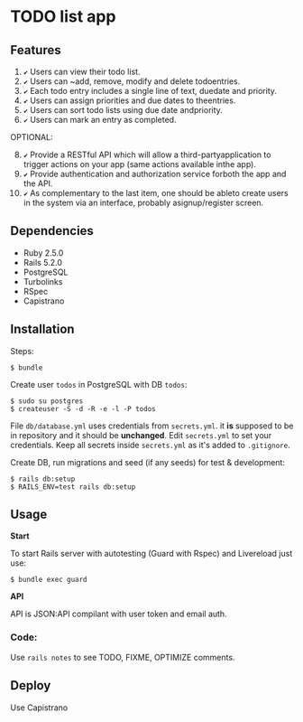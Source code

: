 # TODO list app

## Features
 
1. `✔` Users​ ​can​ ​view​ ​their​ ​todo​ ​list.
2. `✔` Users​ can​ ​~add,​ ​remove,​ ​modify​ ​and​ ​delete​ ​todo​ ​entries.
3. `✔` Each​ ​todo​ ​entry​ ​includes​ ​a ​single​ ​line​ ​of​ ​text,​ ​due​ ​date​ ​and​ ​priority.
4. `✔` Users​ ​can​ ​assign​ ​priorities​ ​and​ ​due​ ​dates​ ​to​ ​the​ ​entries.
5. `✔` Users​ ​can​ ​sort​ ​todo​ ​lists​ ​using​ ​due​ ​date​ ​and​ ​priority.
6. `✔` Users​ ​can​ ​mark​ ​an​ ​entry​ ​as​ ​completed.

OPTIONAL: 

8. `✔` Provide​ a ​RESTful​ API​ which​ will​ allow​ a ​third-party​ application​ to​ trigger​ actions​ on​ your app​ (same​ actions​ available​ in​ the​ app). 
9. `✔` Provide​ authentication​ and​ authorization​ service​ for​ both​ the​ app​ and​ the​ API.
10. `✔` As​ complementary​ to​ the​ last​ item,​ one​ should​ be​ able​ to​ create​ users​ in​ the​ system​ via an​ interface,​ probably​ a ​signup/register​ screen.

## Dependencies

- Ruby 2.5.0
- Rails 5.2.0
- PostgreSQL
- Turbolinks
- RSpec
- Capistrano

## Installation
Steps:

    $ bundle

Create user `todos` in PostgreSQL with DB `todos`:

    $ sudo su postgres
    $ createuser -S -d -R -e -l -P todos

File `db/database.yml` uses credentials from `secrets.yml`. it __is__ supposed to be in repository and it should be __unchanged__. Edit `secrets.yml` to set your credentials. Keep all secrets inside `secrets.yml` as it's added to `.gitignore`.

Create DB, run migrations and seed (if any seeds) for test & development:

    $ rails db:setup
    $ RAILS_ENV=test rails db:setup

## Usage

**Start**

To start Rails server with autotesting (Guard with Rspec) and Livereload just use:

    $ bundle exec guard

**API**

API is JSON:API compilant with user token and email auth.

### Code:

Use `rails notes` to see TODO, FIXME, OPTIMIZE comments.

## Deploy

Use Capistrano
